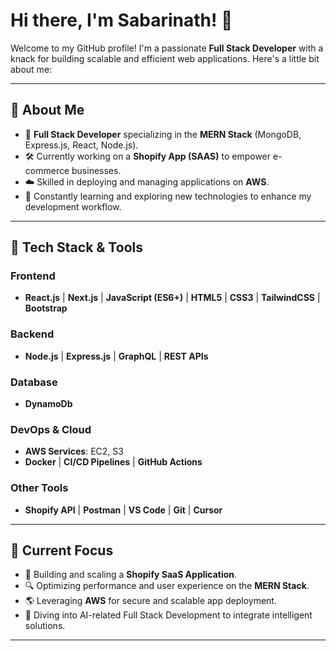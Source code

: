 # Hi there, I'm Sabarinath! 👋

Welcome to my GitHub profile! I'm a passionate **Full Stack Developer** with a knack for building scalable and efficient web applications. Here's a little bit about me:

---

## 🚀 About Me

- 🌟 **Full Stack Developer** specializing in the **MERN Stack** (MongoDB, Express.js, React, Node.js).
- 🛠️ Currently working on a **Shopify App (SAAS)** to empower e-commerce businesses.
- ☁️ Skilled in deploying and managing applications on **AWS**.
- 🌱 Constantly learning and exploring new technologies to enhance my development workflow.

---

## 🧰 Tech Stack & Tools

### **Frontend**
- **React.js** | **Next.js** | **JavaScript (ES6+)** | **HTML5** | **CSS3** | **TailwindCSS** | **Bootstrap**

### **Backend**
- **Node.js** | **Express.js** | **GraphQL** | **REST APIs**

### **Database**
- **DynamoDb**

### **DevOps & Cloud**
- **AWS Services**: EC2, S3
- **Docker** | **CI/CD Pipelines** | **GitHub Actions**

### **Other Tools**
- **Shopify API** | **Postman** | **VS Code** | **Git** | **Cursor**

---

## 🌟 Current Focus

- 🔨 Building and scaling a **Shopify SaaS Application**.
- 🔍 Optimizing performance and user experience on the **MERN Stack**.
- 🌎 Leveraging **AWS** for secure and scalable app deployment.
- 🤖 Diving into AI-related Full Stack Development to integrate intelligent solutions.

---

